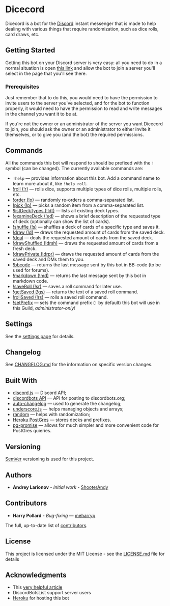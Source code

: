 # Dicecord

Dicecord is a bot for the [Discord](https://discordapp.com/) instant messenger that is made to help dealing with various things that require randomization, such as dice rolls, card draws, etc.  

## Getting Started

Getting this bot on your Discord server is very easy: all you need to do in a normal situation is open [this link](https://discord.com/api/oauth2/authorize?client_id=572698679618568193&permissions=19520&scope=bot) and allow the bot to join a server you'll select in the page that you'll see there.

### Prerequisites

Just remember that to do this, you would need to have the permission to invite users to the server you've selected, and 
for the bot to function properly, it would need to have the permission to read and write messages in the channel you 
want it to be at.
 
If you're not the owner or an administrator of the server you want Dicecord to join, you should ask the owner or an 
administrator to either invite it themselves, or to give you (and the bot) the required permissions.

## Commands

All the commands this bot will respond to should be prefixed with the ```!``` symbol (can be changed).
The currently available commands are:

* ```!help``` &mdash; provides information about this bot. Add a command name to learn more about it, like ```!help roll```.
* [!roll (!r)](https://github.com/ShooterAndy/Dicecord/blob/master/detailedHelp/roll.md) &mdash; rolls dice, supports multiple types of dice rolls, multiple rolls, etc.
* [!order (!o)](https://github.com/ShooterAndy/Dicecord/blob/master/help/order.md) — randomly re-orders a comma-separated list.
* [!pick (!p)](https://github.com/ShooterAndy/Dicecord/blob/master/help/pick.md) &mdash; picks a random item from a comma-separated list.
* [!listDeckTypes (!ldt)](https://github.com/ShooterAndy/Dicecord/blob/master/help/listdecktypes.md) &mdash; lists all existing deck types.
* [!examineDeck (!ed)](https://github.com/ShooterAndy/Dicecord/blob/master/help/examinedeck.md) &mdash; shows a brief description of the requested type of deck (optionally can show the list of cards).
* [!shuffle (!s)](https://github.com/ShooterAndy/Dicecord/blob/master/help/shuffle.md) &mdash;  shuffles a deck of cards of a specific type and saves it.
* [!draw (!d)](https://github.com/ShooterAndy/Dicecord/blob/master/help/draw.md) &mdash; draws the requested amount of cards from the saved deck.
* [!deal](https://github.com/ShooterAndy/Dicecord/blob/master/help/deal.md) &mdash; deals the requested amount of cards from the saved deck.
* [!drawShuffled (!drsh)](https://github.com/ShooterAndy/Dicecord/blob/master/help/drawshuffled.md) &mdash; draws the requested amount of cards from a fresh deck.
* [!drawPrivate (!drpr)](https://github.com/ShooterAndy/Dicecord/blob/master/help/drawprivate.md) &mdash; draws the requested amount of cards from the saved deck and DMs them to you.
* [!bbcode](https://github.com/ShooterAndy/Dicecord/blob/master/help/bbcode.md) &mdash; returns the last message sent by this bot in BB-code (to be used for forums).
* [!markdown (!md)](https://github.com/ShooterAndy/Dicecord/blob/master/help/markdown.md) &mdash; returns the last message sent by this bot in markdown code.
* [!saveRoll (!sr)](https://github.com/ShooterAndy/Dicecord/blob/master/help/saveroll.md) &mdash; saves a roll command for later use.
* [!getSaved (!gs)](https://github.com/ShooterAndy/Dicecord/blob/master/help/getsaved.md) &mdash; returns the text of a saved roll command.
* [!rollSaved (!rs)](https://github.com/ShooterAndy/Dicecord/blob/master/help/rollsaved.md) &mdash; rolls a saved roll command.
* [!setPrefix](https://github.com/ShooterAndy/Dicecord/blob/master/help/setprefix.md) &mdash; sets the command prefix (```!``` by default) this bot will use in this Guild, _administrator-only!_ 

## Settings

See the [settings page](https://github.com/ShooterAndy/Dicecord/blob/master/help/settings.md) for details.

## Changelog

See [CHANGELOG.md](CHANGELOG.md) for the information on specific version changes.

## Built With

* [discord.js](https://discord.js.org) &mdash; Discord API;
* [discordbots API](https://discordbots.org/api/docs) &mdash; API for posting to discordbots.org; 
* [auto-changelog](https://github.com/CookPete/auto-changelog) &mdash; used to generate the changelog;
* [underscore.js](https://underscorejs.org/) &mdash; helps managing objects and arrays;
* [random](https://github.com/transitive-bullshit/random#readme) &mdash; helps with randomization;
* [Heroku PostGres](https://elements.heroku.com/addons/heroku-postgresql) &mdash; stores decks and prefixes.
* [pg-promise](https://github.com/vitaly-t/pg-promise) &mdash; allows for much simpler and more convenient code for PostGres quieries.

## Versioning

[SemVer](http://semver.org/) versioning is used for this project. 

## Authors

* **Andrey Larionov** - *Initial work* - [ShooterAndy](https://github.com/ShooterAndy)

## Contributors

* **Harry Pollard** - *Bug-fixing* — [meharryp](https://github.com/meharryp)

The full, up-to-date list of [contributors](https://github.com/ShooterAndy/Dicecord/contributors).

## License

This project is licensed under the MIT License - see the [LICENSE.md](https://github.com/ShooterAndy/Dicecord/blob/master/LICENSE.md) file for details

## Acknowledgments

* This [very helpful article](https://www.freecodecamp.org/news/how-to-create-a-discord-bot-under-15-minutes-fb2fd0083844/)
* DiscordBotsList support server users
* [Heroku](https://heroku.com) for hosting this bot
